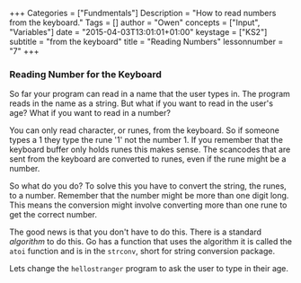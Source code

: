 +++
Categories = ["Fundmentals"]
Description = "How to read numbers from the keyboard."
Tags = []
author = "Owen"
concepts = ["Input", "Variables"]
date = "2015-04-03T13:01:01+01:00"
keystage = ["KS2"]
subtitle = "from the keyboard"
title = "Reading Numbers"
lessonnumber = "7"
+++
### Reading Number for the Keyboard
So far your program can read in a name that the user types in. The program
reads in the name as a string. But what if you want to read in the user's
age? What if you want to read in a number?

You can only read character, or runes, from the keyboard. So if someone types a
1 they type the rune '1' not the number 1. If you remember that the
keyboard buffer only holds runes this makes sense. The scancodes that are
sent from the keyboard are converted to runes, even if the rune might be a
number.

So what do you do? To solve this you have to convert the string, the runes,
to a number. Remember that the number might be more than one digit long.
This means the conversion might involve converting more than one rune
to get the correct number.

The good news is that you don't have to do this. There is a standard _algorithm_
to do this. Go has a function that uses the algorithm it is called the
`atoi` function and is in the `strconv`, short for string conversion package.

Lets change the `hellostranger` program to ask the user to type in their age.

